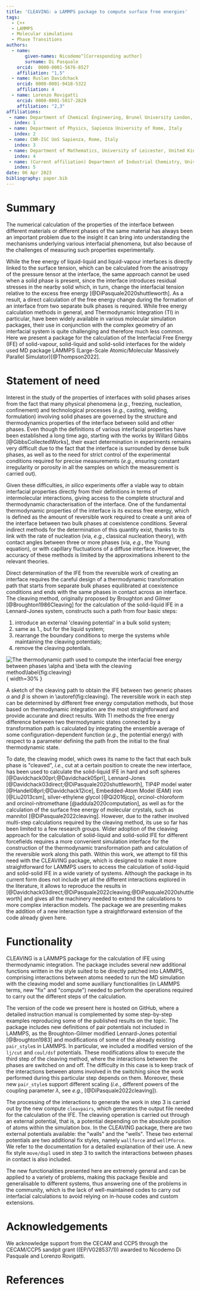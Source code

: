 ```yaml
---
title: 'CLEAVING: a LAMMPS package to compute surface free energies'
tags:
  - C++
  - LAMMPS
  - Molecular simulations
  - Phase Transitions
authors:
  - name:
       given-names: Nicodemo^[Corresponding author]
       surname: Di Pasquale
    orcid:  0000-0001-5676-8527
    affiliation: "1,5"
  - name: Ruslan Davidchack
    orcid: 0000-0001-9418-5322
    affiliation: 4
  - name: Lorenzo Rovigatti
    orcid: 0000-0001-5017-2829
    affiliation: "2,3"
affiliations:
 - name: Department of Chemical Engineering, Brunel University London, United Kingdom
   index: 1
 - name: Department of Physics, Sapienza University of Rome, Italy
   index: 2
 - name: CNR-ISC UoS Sapienza, Rome, Italy
   index: 3
 - name: Department of Mathematics, University of Leicester, United Kingdom
   index: 4
 - name: (Current affiliation) Department of Industrial Chemistry, University of Bologna, Italy
   index: 5
date: 06 Apr 2023
bibliography: paper.bib
---
```


# Summary

The numerical calculation of the properties of the interface between different materials or different phases of the same material has always been an important problem due to the insight it can bring into understanding the mechanisms underlying various interfacial phenomena, but also because of the challenges of measuring such properties experimentally.

While the free energy of liquid-liquid and liquid-vapour interfaces is directly linked to the surface tension, which can be calculated from the anisotropy of the pressure tensor at the interface, the same approach cannot be used when a solid phase is present, since the interface introduces residual stresses in the nearby solid which, in turn, change the interfacial tension relative to the excess free energy [@DiPasquale2020shuttleworth]. As a result, a direct calculation of the free energy change during the formation of an interface from two separate bulk phases is required. While free energy calculation methods in general, and Thermodynamic Integration (TI) in particular, have been widely available in various molecular simulation packages, their use in conjunction with the complex geometry of an interfacial system is quite challenging and therefore much less common. Here we present a package for the calculation of the Interfacial Free Energy (IFE) of solid-vapour, solid-liquid and solid-solid interfaces for the widely used MD package LAMMPS (Large-Scale Atomic/Molecular Massively Parallel Simulator)[@Thompson2022].

# Statement of need

Interest in the study of the properties of interfaces with solid phases arises from the fact that many physical phenomena (*e.g.*, freezing, nucleation, confinement) and technological processes (*e.g.*, casting, welding, formulation) involving solid phases are governed by the structure and thermodynamics properties of the interface between solid and other phases.  Even though the definitions of various interfacial properties have been established a long time ago, starting with the works by Willard Gibbs [@GibbsCollectedWorks], their exact determination in experiments remains very difficult due to the fact that the interface is surrounded by dense bulk phases, as well as to the need for strict control of the experimental conditions required for precise measurements (*e.g.*, ensuring constant irregularity or porosity in all the samples on which the measurement is carried out). 

Given these difficulties, *in silico* experiments offer a viable way to obtain interfacial properties directly from their definitions in terms of intermolecular interactions, giving access to the complete structural and thermodynamic characterisation of the interface.  One of the fundamental thermodynamic properties of the interface is its excess free energy, which is defined as the amount of reversible work required to create a unit area of the interface between two bulk phases at coexistence conditions. Several indirect methods for the determination of this quantity exist, thanks to its link with the rate of nucleation (via, *e.g.*, classical nucleation theory), with contact angles between three or more phases (via, *e.g.*, the Young equation), or with capillary fluctuations of a diffuse interface. However, the accuracy of these methods is limited by the approximations inherent to the relevant theories.  

Direct determination of the IFE from the reversible work of creating an interface requires the careful design of a thermodynamic transformation path that starts from separate bulk phases equilibrated at coexistence conditions and ends with the same phases in contact across an interface. The cleaving method, originally proposed by Broughton and Gilmer [@Broughton1986Cleaving] for the calculation of the solid-liquid IFE in a Lennard-Jones system, constructs such a path from four basic steps: 

1. introduce an external 'cleaving potential' in a bulk solid system;
2. same as 1., but for the liquid system;
3. rearrange the boundary conditions to merge the systems while maintaining the cleaving potentials;
4. remove the cleaving potentials. 

![The thermodynamic path used to compute the interfacial free energy between phases $\alpha$ and $\beta$ with the cleaving method\label{fig:cleaving}](Fig/joss.png){ width=30% }

A sketch of the cleaving path to obtain the IFE between two generic phases $\alpha$ and $\beta$ is shown in \autoref{fig:cleaving}. The reversible work in each step can be determined by different free energy computation methods, but those based on thermodynamic integration are the most straightforward and provide accurate and direct results. With TI methods the free energy difference between two thermodynamic states connected by a transformation path is calculated by integrating the ensemble average of some configuration-dependent function (*e.g.*, the potential energy) with respect to a parameter defining the path from the initial to the final thermodynamic state.


To date, the cleaving model, which owes its name to the fact that each bulk phase is "cleaved", *i.e.*, cut at a certain position to create the new interface, has been used to calculate the solid-liquid IFE in hard and soft spheres [@Davidchack00prl;@Davidchack05prl], Lennard-Jones
[@Davidchack03direct;@DiPasquale2020shuttleworth], TIP4P model water [@Handel08prl;@Davidchack12ice], Embedded-Atom Model (EAM) iron [@Liu2013csm], silver-ethylene glycol [@Qi2016jcp], orcinol-chloroform and orcinol-nitromethane [@addula2020computation], as well as for the calculation of the surface free energy of molecular crystals, such as mannitol [@DiPasquale2022cleaving].  However, due to the rather involved multi-step calculations required by the cleaving method, its use so far has been limited to a few research groups.  Wider adoption of the cleaving approach for the calculation of solid-liquid and solid-solid IFE for different forcefields requires a more convenient simulation interface for the construction of the thermodynamic transformation path and calculation of the reversible work along this path. Within this work, we attempt to fill this need with the CLEAVING package, which is designed to make it more straightforward for LAMMPS users to access the calculation of solid-liquid and solid-solid IFE in a wide variety of systems. Although the package in its current form does not include yet all the different interactions explored in the literature, it allows to reproduce the results in [@Davidchack03direct;@DiPasquale2022cleaving;@DiPasquale2020shuttleworth] and gives all the machinery needed to extend the calculations to more complex interaction models. The package we are presenting makes the addition of a new interaction type a straightforward extension of the code already given here.


# Functionality

CLEAVING is a LAMMPS package for the calculation of IFE using thermodynamic integration. The package includes several new additional functions written in the style suited to be directly patched into LAMMPS, comprising interactions between atoms needed to run the MD simulation with the cleaving model and some auxiliary functionalities (in LAMMPS terms, new "fix" and "compute") needed to perform the operations required to carry out the different steps of the calculation. 

The version of the code we present here is hosted on GitHub, where a detailed instruction manual is complemented by some step-by-step examples reproducing some of the published results on the topic. 
The package includes new definitions of pair potentials not included in LAMMPS, as the Broughton-Gilmer modified Lennard-Jones potential [@Broughton1983] and modifications of some of the already existing `pair_style`s in LAMMPS. In particular, we included a modified version of the `lj/cut` and `coul/dsf` potentials. These modifications allow to execute the third step of the cleaving method, where the interactions between the phases are switched on and off. The difficulty in this case is to keep track of the interactions between atoms involved in the switching since the work performed during this particular step depends on them. Moreover, these new `pair_style`s support different scaling (*i.e.*, different powers of the coupling parameter $\lambda$, see *e.g.*, [@DiPasquale2022cleaving]).

The processing of the interactions to generate the work in step 3 is carried out by the new compute `cleavpairs`, which generates the output file needed for the calculation of the IFE. The cleaving operation is carried out through an external potential, that is, a potential depending on the absolute position of atoms within the simulation box. In the CLEAVING package, there are two external potentials available: the "walls" and the "wells". These two external potentials are two additional fix styles, namely `wallforce` and `wellPforce`. We refer to the documentation for a detailed explanation of their use.
A new fix style `move/dupl` used in step 3 to switch the interactions between phases in contact is also included.

The new functionalities presented here are extremely general and can be applied to a variety of problems, making this package flexible and generalisable to different systems, thus answering one of the problems in the community, which is the lack of well-maintained codes to carry out interfacial calculations to avoid relying on in-house codes and custom extensions.  

# Acknowledgements

We acknowledge support from the CECAM and CCP5 through the CECAM/CCP5 sandpit grant ((EP/V028537/1)) awarded to Nicodemo Di Pasquale and Lorenzo Rovigatti.

# References

